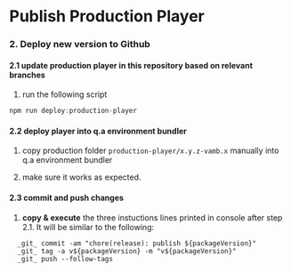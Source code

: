 # Publish Production Player

### 2. Deploy new version to Github

#### 2.1 update production player in this repository based on relevant branches
1. run the following script
```javascript
npm run deploy:production-player
```
#### 2.2 deploy player into q.a environment bundler
1. copy production folder `production-player/x.y.z-vamb.x` manually into q.a environment bundler

2. make sure it works as expected.

#### 2.3 commit and push changes
1. **copy & execute** the three instuctions lines printed in console after step 2.1. It will be similar to the following:
```
  _git_ commit -am "chore(release): publish ${packageVersion}"
  _git_ tag -a v${packageVersion} -m "v${packageVersion}"
  _git_ push --follow-tags
```
